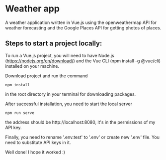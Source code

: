 # Weather app

A weather application written in Vue.js using the openweathermap API
for weather forecasting and the Google Places API for getting photos
of places.

## Steps to start a project locally:

To run a Vue.js project, you will need to have Node.js (https://nodejs.org/en/download/) and the Vue CLI 
(npm install -g @vue/cli) installed on your machine.

Download project and run the command
```
npm install
```
in the root directory in your terminal for downloading packages.

After successful installation, you need to start the local server
```
npm run serve
```
the address should be http://localhost:8080, it's 
in the permissions of my API key.

Finally, you need to rename '.env.test' to '.env' or create new '.env' file.
You need to substitute API keys in it.

Well done! I hope it worked :)